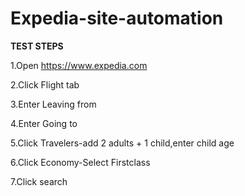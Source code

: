 # Expedia-site-automation

**TEST STEPS**

1.Open https://www.expedia.com

2.Click Flight tab

3.Enter Leaving from

4.Enter Going to

5.Click Travelers-add 2 adults + 1 child,enter child age

6.Click Economy-Select Firstclass

7.Click search
